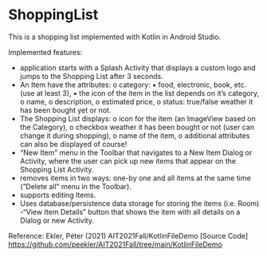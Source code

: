 # ShoppingList

This is a shopping list implemented with Kotlin in Android Studio.

Implemented features:
- application starts with a Splash Activity that displays a custom logo and jumps to the Shopping List after 3 seconds.
- An Item have the attributes:
  o category:
    ▪ food, electronic, book, etc. (use at least 3),
    ▪ the icon of the item in the list depends on it’s category,
  o name,
  o description,
  o estimated price,
  o status: true/false weather it has been bought yet or not.
- The Shopping List displays:
  o icon for the item (an ImageView based on the Category),
  o checkbox weather it has been bought or not (user can change it during shopping),
  o name of the item,
  o additional attributes can also be displayed of course!
- “New Item” menu in the Toolbar that navigates to a New Item Dialog or Activity, where the user can pick up new items that appear on the Shopping List Activity.
- removes items in two ways: one-by one and all items at the same time (“Delete all” menu in the Toolbar).
- supports editing Items.
- Uses database/persistence data storage for storing the items (i.e. Room)
-“View Item Details” button that shows the item with all details on a Dialog or new Activity.


Reference:
Ekler, Péter (2021) AIT2021Fall/KotlinFileDemo [Source Code] https://github.com/peekler/AIT2021Fall/tree/main/KotlinFileDemo
